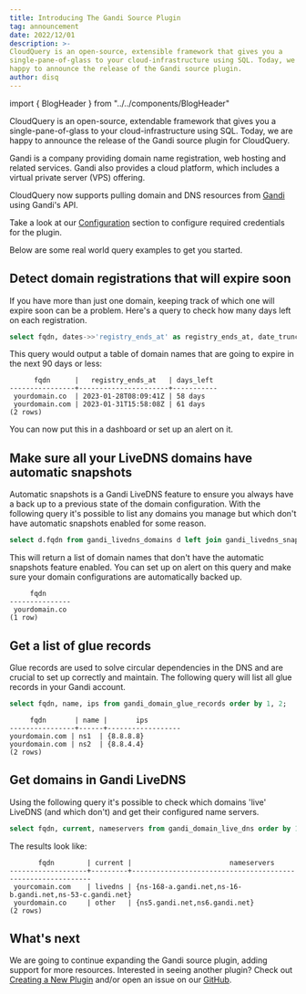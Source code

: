 ```yaml
---
title: Introducing The Gandi Source Plugin
tag: announcement
date: 2022/12/01
description: >-
CloudQuery is an open-source, extensible framework that gives you a
single-pane-of-glass to your cloud-infrastructure using SQL. Today, we are
happy to announce the release of the Gandi source plugin.
author: disq
---
```


import { BlogHeader } from "../../components/BlogHeader"

<BlogHeader/>

CloudQuery is an open-source, extendable framework that gives you a single-pane-of-glass to your cloud-infrastructure using SQL. Today, we are happy to announce the release of the Gandi source plugin for CloudQuery.

Gandi is a company providing domain name registration, web hosting and related services. Gandi also provides a cloud platform, which includes a virtual private server (VPS) offering.

CloudQuery now supports pulling domain and DNS resources from [Gandi](https://gandi.net/) using Gandi's API.

Take a look at our [Configuration](/docs/plugins/sources/gandi/configuration) section to configure required credentials for the plugin.

Below are some real world query examples to get you started.

## Detect domain registrations that will expire soon

If you have more than just one domain, keeping track of which one will expire soon can be a problem. Here's a query to check how many days left on each registration.

```sql
select fqdn, dates->>'registry_ends_at' as registry_ends_at, date_trunc('day', (dates->>'registry_ends_at')::timestamp - current_timestamp) as days_left from gandi_domains where ((dates->>'registry_ends_at')::timestamp - interval '90 day') < current_timestamp order by 1;
```

This query would output a table of domain names that are going to expire in the next 90 days or less:

```
      fqdn      |   registry_ends_at   | days_left
----------------+----------------------+-----------
 yourdomain.co  | 2023-01-28T08:09:41Z | 58 days
 yourdomain.com | 2023-01-31T15:58:08Z | 61 days
(2 rows)
```

You can now put this in a dashboard or set up an alert on it.

## Make sure all your LiveDNS domains have automatic snapshots

Automatic snapshots is a Gandi LiveDNS feature to ensure you always have a back up to a previous state of the domain configuration. With the following query it's possible to list any domains you manage but which don't have automatic snapshots enabled for some reason.

```sql
select d.fqdn from gandi_livedns_domains d left join gandi_livedns_snapshots s on s.fqdn=d.fqdn and s.automatic where s.fqdn is null;
```

This will return a list of domain names that don't have the automatic snapshots feature enabled. You can set up on alert on this query and make sure your domain configurations are automatically backed up.

```
     fqdn
---------------
 yourdomain.co
(1 row)
```


## Get a list of glue records

Glue records are used to solve circular dependencies in the DNS and are crucial to set up correctly and maintain. The following query will list all glue records in your Gandi account.

```sql
select fqdn, name, ips from gandi_domain_glue_records order by 1, 2;
```
```
     fqdn       | name |       ips
----------------+------+------------------
yourdomain.com | ns1  | {8.8.8.8}
yourdomain.com | ns2  | {8.8.4.4}
(2 rows)
```

## Get domains in Gandi LiveDNS

Using the following query it's possible to check which domains 'live' LiveDNS (and which don't) and get their configured name servers.

```sql
select fqdn, current, nameservers from gandi_domain_live_dns order by 1;
```

The results look like:

```
       fqdn        | current |                        nameservers
-------------------+---------+------------------------------------------------------------
 yourcomain.com    | livedns | {ns-168-a.gandi.net,ns-16-b.gandi.net,ns-53-c.gandi.net}
 yourdomain.co     | other   | {ns5.gandi.net,ns6.gandi.net}
(2 rows)
```

## What's next

We are going to continue expanding the Gandi source plugin, adding support for more resources. Interested in seeing another plugin? Check out [Creating a New Plugin](/docs/developers/creating-new-plugin) and/or open an issue on our [GitHub](https://github.com/cloudquery/cloudquery).
